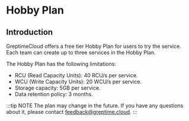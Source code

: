 # Hobby Plan

## Introduction

GreptimeCloud offers a free tier Hobby Plan for users to try the service.
Each team can create up to three services in the Hobby Plan.

The Hobby Plan has the following limitations:

- RCU (Read Capacity Units): 40 RCU/s per service.
- WCU (Write Capacity Units): 20 WCU/s per service.
- Storage capacity: 5GB per service.
- Data retention policy: 3 months.

:::tip NOTE
The plan may change in the future. If you have any questions about it, please contact [feedback@greptime.cloud](mailto:feedback@greptime.cloud).
:::

<!-- ## Upgrade to Serverless Plan or Dedicated Plan

When the usage of a service exceeds the Hobby Plan limits, you can upgrade to the [Serverless Plan](./serverless.md) or [Dedicated Plan](./dedicated.md) to get more resources.

In the [GreptimeCloud Console](https://console.greptime.cloud/), click `Upgrade` on the service details page and choose the suitable plan. -->

<!-- TODO image -->
